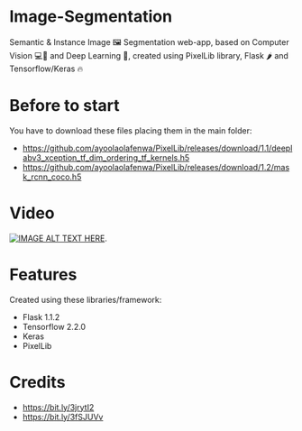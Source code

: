 # Image-Segmentation
Semantic & Instance Image 🖼 Segmentation web-app, based on Computer Vision 💻🤖 and Deep Learning 🧠, created using PixelLib library, Flask 🌶 and Tensorflow/Keras 🔥

# Before to start

You have to download these files placing them in the main folder:
- https://github.com/ayoolaolafenwa/PixelLib/releases/download/1.1/deeplabv3_xception_tf_dim_ordering_tf_kernels.h5
- https://github.com/ayoolaolafenwa/PixelLib/releases/download/1.2/mask_rcnn_coco.h5

# Video
[![IMAGE ALT TEXT HERE](https://img.youtube.com/vi/Np-ynPeLaKg/0.jpg)](https://www.youtube.com/watch?v=Np-ynPeLaKg).  

# Features
Created using these libraries/framework:
- Flask 1.1.2
- Tensorflow 2.2.0
- Keras
- PixelLib

# Credits
- https://bit.ly/3jrytI2
- https://bit.ly/3fSJUVv
